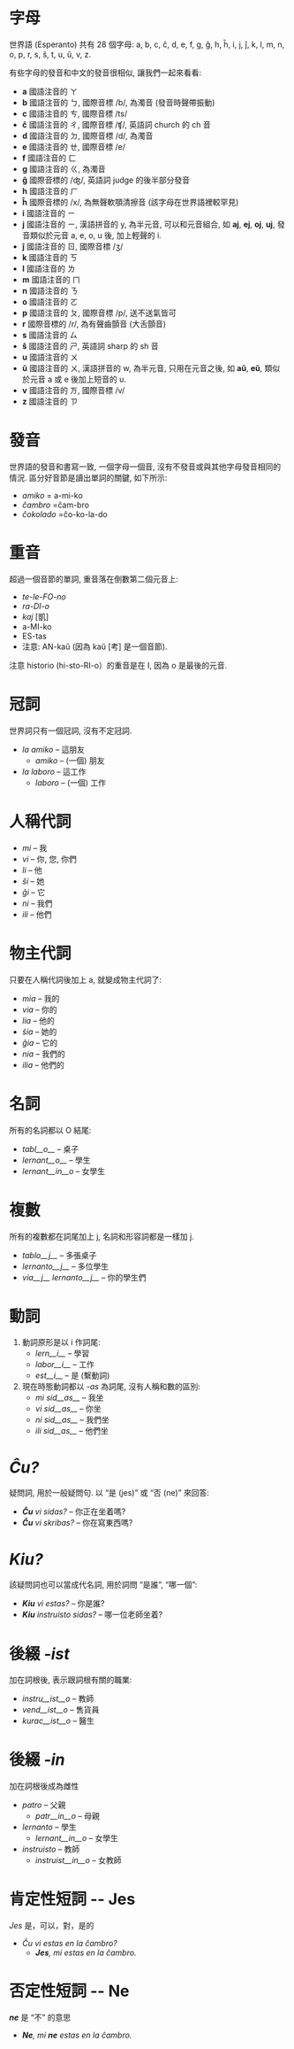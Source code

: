 # 字母

世界語 (Esperanto) 共有 28 個字母: a, b, c, ĉ, d, e, f, g, ĝ, h, ĥ, i, j, ĵ, k, l, m, n, o, p, r, s, ŝ, t, u, ŭ, v, z.

有些字母的發音和中文的發音很相似, 讓我們一起來看看:

- __a__ 國語注音的 ㄚ
- __b__ 國語注音的 ㄅ, 國際音標 /b/, 為濁音 (發音時聲帶振動)
- __c__ 國語注音的 ㄘ, 國際音標 /ts/
- __ĉ__ 國語注音的 ㄔ, 國際音標 /ʧ/, 英語詞 church 的 ch 音
- __d__ 國語注音的 ㄉ, 國際音標 /d/, 為濁音
- __e__ 國語注音的 ㄝ, 國際音標 /e/
- __f__ 國語注音的 ㄈ
- __g__ 國語注音的 ㄍ, 為濁音
- __ĝ__ 國際音標的 /ʤ/, 英語詞 judge 的後半部分發音
- __h__ 國語注音的 ㄏ
- __ĥ__ 國際音標的 /x/, 為無聲軟顎清擦音 (該字母在世界語裡較罕見)
- __i__ 國語注音的 ㄧ
- __j__ 國語注音的 ㄧ, 漢語拼音的 y, 為半元音, 可以和元音組合, 如 __aj__, __ej__, __oj__, __uj__, 發音類似於元音 a, e, o, u 後, 加上輕聲的 i.
- __ĵ__ 國語注音的 ㄖ, 國際音標 /ʒ/
- __k__ 國語注音的 ㄎ
- __l__ 國語注音的 ㄌ
- __m__ 國語注音的 ㄇ
- __n__ 國語注音的 ㄋ
- __o__ 國語注音的 ㄛ
- __p__ 國語注音的 ㄆ, 國際音標 /p/, 送不送氣皆可
- __r__ 國際音標的 /r/, 為有聲齒顫音 (大舌顫音)
- __s__ 國語注音的 ㄙ
- __ŝ__ 國語注音的 ㄕ, 英語詞 sharp 的 sh 音 
- __u__ 國語注音的 ㄨ
- __ŭ__ 國語注音的 ㄨ, 漢語拼音的 w, 為半元音, 只用在元音之後, 如 __aŭ__, __eŭ__, 類似於元音 a 或 e 後加上短音的 u.
- __v__ 國語注音的 ㄪ, 國際音標 /v/
- __z__ 國語注音的 ㄗ



# 發音

世界語的發音和書寫一致, 一個字母一個音, 沒有不發音或與其他字母發音相同的情況. 區分好音節是讀出單詞的關鍵, 如下所示:

- *amiko* = a-mi-ko
- *ĉambro* =ĉam-bro
- *ĉokolado* =ĉo-ko-la-do 


# 重音

超過一個音節的單詞, 重音落在倒數第二個元音上:

- *te-le-FO-no* 
- *ra-DI-o* 
- *kaj* [凱]
- a-MI-ko 
- ES-tas 
- 注意: AN-kaŭ (因為 kaŭ [考] 是一個音節).

注意 historio (hi-sto-RI-o）的重音是在 I, 因為 o 是最後的元音.


# 冠詞

 世界詞只有一個冠詞, 沒有不定冠詞.

- *la amiko* – 這朋友
  - *amiko* – (一個) 朋友
- *la laboro* – 這工作
  - *laboro* – (一個) 工作


# 人稱代詞

- *mi* – 我
- *vi* – 你, 您, 你們
- *li* – 他
- *ŝi* – 她
- *ĝi* – 它
- *ni* – 我們
- *ili* – 他們


# 物主代詞

只要在人稱代詞後加上 a, 就變成物主代詞了:

- *mia* – 我的
- *via* – 你的
- *lia* – 他的
- *ŝia* – 她的
- *ĝia* – 它的
- *nia* – 我們的
- *ilia* – 他們的


# 名詞

所有的名詞都以 O 結尾:

- *tabl__o__* – 桌子
- *lernant__o__* – 學生
- *lernant__in__o* – 女學生


# 複數

所有的複數都在詞尾加上 j, 名詞和形容詞都是一樣加 j.

- *tablo__j__* – 多張桌子
- *lernanto__j__* – 多位學生
- *via__j__ lernanto__j__* – 你的學生們


# 動詞

1. 動詞原形是以 i 作詞尾:
   - *lern__i__* – 學習
   - *labor__i__* – 工作
   - *est__i__* – 是 (繫動詞)
2. 現在時態動詞都以 _-as_ 為詞尾, 沒有人稱和數的區別:
   - *mi sid__as__* – 我坐
   - *vi sid__as__* – 你坐
   - *ni sid__as__* – 我們坐
   - *ili sid__as__* – 他們坐


# *Ĉu?*

疑問詞, 用於一般疑問句. 以 “是 (jes)” 或 “否 (ne)” 來回答:

- *__Ĉu__ vi sidas?* – 你正在坐着嗎?
- *__Ĉu__ vi skribas?* – 你在寫東西嗎?


# *Kiu?*

該疑問詞也可以當成代名詞, 用於詞問 “是誰”, “哪一個”:

- *__Kiu__ vi estas?* – 你是誰?
- *__Kiu__ instruisto sidas?* – 哪一位老師坐着?


# 後綴 *-ist*

加在詞根後, 表示跟詞根有關的職業:


- *instru__ist__o* – 教師
- *vend__ist__o* – 售貨員
- *kurac__ist__o* – 醫生


# 後綴 *-in*

加在詞根後成為雌性

- *patro* – 父親
    - *patr__in__o* – 母親
- *lernanto* – 學生
    - *lernant__in__o* – 女學生
- *instruisto* – 教師
    - *instruist__in__o* – 女教師


# 肯定性短詞 -- Jes

*Jes* 是，可以，對，是的

- *Ĉu vi estas en la ĉambro?* 
  - *__Jes__, mi estas en la ĉambro.* 


# 否定性短詞 -- Ne

*__ne__* 是 “不” 的意思

- *__Ne__, mi __ne__ estas en la ĉambro.* 
